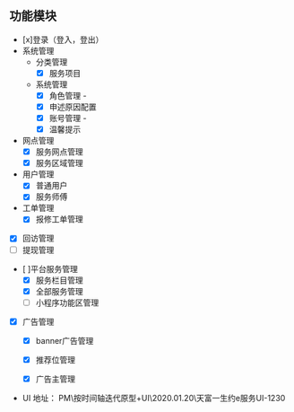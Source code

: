 ## 功能模块
- [x]登录（登入，登出）
- 系统管理
  - 分类管理
    - [x] 服务项目
  - 系统管理
    - [x] 角色管理 -
    - [x] 申述原因配置
    - [x] 账号管理 -
    - [x] 温馨提示
- 网点管理
  - [x] 服务网点管理
  - [x] 服务区域管理
- 用户管理
  - [x] 普通用户
  - [x] 服务师傅
- 工单管理
  - [x] 报修工单管理
- [x] 回访管理
- [ ] 提现管理
- [ ]平台服务管理
    - [x] 服务栏目管理
    - [x] 全部服务管理
    - [ ] 小程序功能区管理
- [x] 广告管理
    - [x] banner广告管理
    - [x] 推荐位管理
    - [x] 广告主管理


- UI 地址： PM\按时间轴迭代原型+UI\2020.01.20\天富一生约e服务UI-1230
